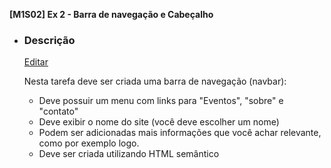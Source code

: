 **[M1S02] Ex 2 - Barra de navegação e Cabeçalho**

* ### Descrição

  [Editar](https://trello.com/c/LKHNnalY/15-m1s02-ex-2-barra-de-navegação-e-cabeçalho#)

  Nesta tarefa deve ser criada uma barra de navegação (navbar):

  - Deve possuir um menu com links para "Eventos", "sobre" e "contato"
  - Deve exibir o nome do site (você deve escolher um nome)
  - Podem ser adicionadas mais informações que você achar relevante, como por exemplo logo.
  - Deve ser criada utilizando HTML semântico